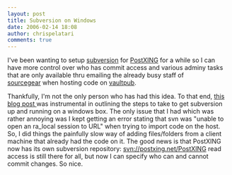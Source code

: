 ```yaml
---
layout: post
title: Subversion on Windows
date: 2006-02-14 18:08
author: chrispelatari
comments: true
---
```


<p>I've been wanting to setup <a href="http://subversion.tigris.org">subversion</a> for <a href="http://postxing.net">PostXING</a> for a while so I can have more 
control over who has commit access and various adminy tasks that are only 
available thru emailing the already busy staff of <a href="http://sourcegear.com">sourcegear</a> when hosting code on <a href="http://vaultpub.sourcegear.com">vaultpub</a>.</p>
<p>Thankfully, I'm not the only person who has had this idea. To that end, <a href="http://blogs.clearscreen.com/migs/archive/2005/01/21/824.aspx">this blog 
post </a>was instrumental in outlining the steps to take to get subversion up 
and running on a windows box. The only issue that I had which was rather 
annoying was I kept getting an error stating that svn was "unable to open an 
ra_local session to URL" when trying to import code on the host. So, I did 
things the painfully slow way of adding files/folders from a client machine that 
already had the code on it. The good news is that PostXING now has its own 
subversion repository: <a href="svn://postxing.net/PostXING">svn://postxing.net/PostXING</a> read 
access is still there for all, but now I can specify who can and cannot commit 
changes. So nice.</p>
